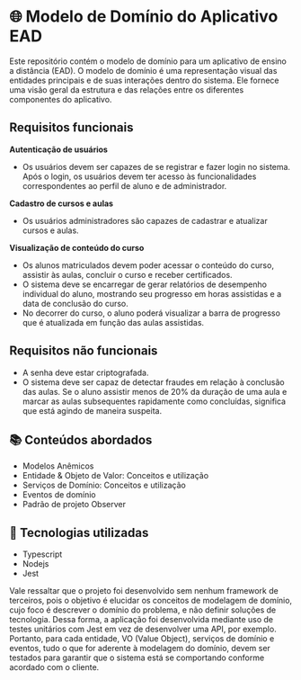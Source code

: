 # 🌐  Modelo de Domínio do Aplicativo EAD

Este repositório contém o modelo de domínio para um aplicativo de ensino a distância (EAD). O modelo de domínio é uma representação visual das entidades principais e de suas interações dentro do sistema. Ele fornece uma visão geral da estrutura e das relações entre os diferentes componentes do aplicativo.

## Requisitos funcionais

**Autenticação de usuários**

* Os usuários devem ser capazes de se registrar e fazer login no sistema. Após o login, os usuários devem ter acesso às funcionalidades correspondentes ao perfil de aluno e de administrador. 

**Cadastro de cursos e aulas**

* Os usuários administradores são capazes de cadastrar e atualizar cursos e aulas.

**Visualização de conteúdo do curso**

* Os alunos matriculados devem poder acessar o conteúdo do curso, assistir às aulas, concluir o curso e receber certificados. 
* O sistema deve se encarregar de gerar relatórios de desempenho individual do aluno, mostrando seu progresso em horas assistidas e a data de conclusão do curso.
* No decorrer do curso, o aluno poderá visualizar a barra de progresso que é atualizada em função das aulas assistidas. 

## Requisitos não funcionais

* A senha deve estar criptografada.
* O sistema deve ser capaz de detectar fraudes em relação à conclusão das aulas. Se o aluno assistir menos de 20% da duração de uma aula e marcar as aulas subsequentes rapidamente como concluídas, significa que está agindo de maneira suspeita. 

## 📚 Conteúdos abordados
* Modelos Anêmicos
* Entidade & Objeto de Valor: Conceitos e utilização
* Serviços de Domínio: Conceitos e utilização
* Eventos de domínio
* Padrão de projeto Observer

## 🔧 Tecnologias utilizadas

* Typescript
* Nodejs
* Jest

Vale ressaltar que o projeto foi desenvolvido sem nenhum framework de terceiros, pois o objetivo é elucidar os conceitos de modelagem de domínio, cujo foco é descrever o domínio do problema, e não definir soluções de tecnologia. Dessa forma, a aplicação foi desenvolvida mediante uso de testes unitários com Jest em vez de desenvolver uma API, por exemplo. Portanto, para cada entidade, VO (Value Object), serviços de domínio e eventos, tudo o que for aderente à modelagem do domínio, devem ser testados para garantir que o sistema está se comportando conforme acordado com o cliente.








